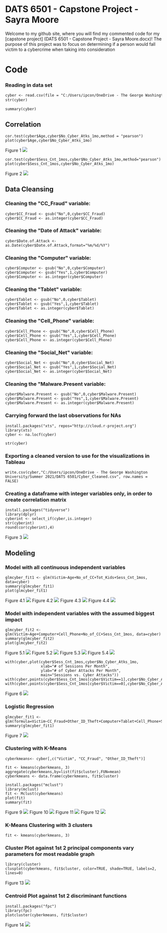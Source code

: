 # DATS 6501 - Capstone Project - Sayra Moore

Welcome to my github site, where you will find my commented code for my [capstone project] (DATS 6501 - Capstone Project - Sayra Moore.docx)! The purpose of this project was to focus on determining if a person would fall victim to a cybercrime when taking into consideration

# Code

### Reading in data set
```markdown
cyber <- read.csv(file = "C:/Users/ipcon/OneDrive - The George Washington University/Summer 2021/DATS 6501/DATS 6501 - Capstone Project - Sayra Moore/Cybercrime_Dataset Clean_CSV.csv")
str(cyber)

summary(cyber)
```

## Correlation
``` 
cor.test(cyber$Age,cyber$No_Cyber_Atks_1mo,method = "pearson")
plot(cyber$Age,cyber$No_Cyber_Atks_1mo)
```
Figure 1
<img src="https://github.com/sjmoore3/DATS-6501---Capstone-Project---Sayra-Moore.github.io/blob/main/Visualizations/R%20Outputs/Figure1.png">
``` 
cor.test(cyber$Sess_Cnt_1mos,cyber$No_Cyber_Atks_1mo,method="pearson")
plot(cyber$Sess_Cnt_1mos,cyber$No_Cyber_Atks_1mo)
```
Figure 2
<img src="https://github.com/sjmoore3/DATS-6501---Capstone-Project---Sayra-Moore.github.io/blob/main/Visualizations/R%20Outputs/Figure2.png">

## Data Cleansing
### Cleaning the "CC_Fraud" variable:
```
cyber$CC_Fraud <- gsub("No",0,cyber$CC_Fraud)
cyber$CC_Fraud <- as.integer(cyber$CC_Fraud)
```

### Cleaning the "Date of Attack" variable:
```
cyber$Date.of.Attack <- as.Date(cyber$Date.of.Attack,format="%m/%d/%Y")
```

### Cleaning the "Computer" variable:
```
cyber$Computer <- gsub("No",0,cyber$Computer)
cyber$Computer <- gsub("Yes",1,cyber$Computer)
cyber$Computer <- as.integer(cyber$Computer)
```

### Cleaning the "Tablet" variable:
```
cyber$Tablet <- gsub("No",0,cyber$Tablet)
cyber$Tablet <- gsub("Yes",1,cyber$Tablet)
cyber$Tablet <- as.integer(cyber$Tablet)
```

### Cleaning the "Cell_Phone" variable:
```
cyber$Cell_Phone <- gsub("No",0,cyber$Cell_Phone)
cyber$Cell_Phone <- gsub("Yes",1,cyber$Cell_Phone)
cyber$Cell_Phone <- as.integer(cyber$Cell_Phone)
```

### Cleaning the "Social_Net" variable:
```
cyber$Social_Net <- gsub("No",0,cyber$Social_Net)
cyber$Social_Net <- gsub("Yes",1,cyber$Social_Net)
cyber$Social_Net <- as.integer(cyber$Social_Net)
```

### Cleaning the "Malware.Present variable:
```
cyber$Malware.Present <- gsub("No",0,cyber$Malware.Present)
cyber$Malware.Present <- gsub("Yes",1,cyber$Malware.Present)
cyber$Malware.Present <- as.integer(cyber$Malware.Present)
```
### Carrying forward the last observations for NAs
```
install.packages("xts", repos="http://cloud.r-project.org")
library(xts)
cyber <- na.locf(cyber)

str(cyber)
```

### Exporting a cleaned version to use for the visualizations in Tableau
```
write.csv(cyber,"C:/Users/ipcon/OneDrive - The George Washington University/Summer 2021/DATS 6501/Cyber_Cleaned.csv", row.names = FALSE)
```

### Creating a dataframe with integer variables only, in order to create correlation matrix
```
install.packages("tidyverse")
library(dplyr)
cyberint <- select_if(cyber,is.integer)
str(cyberint)
round(cor(cyberint),4)
```
Figure 3
<img src="https://github.com/sjmoore3/DATS-6501---Capstone-Project---Sayra-Moore.github.io/blob/main/Visualizations/R%20Outputs/Figure3.png">

## Modeling
### Model with all continuous independent variables
```
glmcyber_fit1 <- glm(Victim~Age+No_of_CC+Tot_Kids+Sess_Cnt_1mos, data=cyber)
summary(glmcyber_fit1)
plot(glmcyber_fit1)
```
Figure 4.1
<img src="https://github.com/sjmoore3/DATS-6501---Capstone-Project---Sayra-Moore.github.io/blob/main/Visualizations/R%20Outputs/Figure4.1.png">
Figure 4.2
<img src="https://github.com/sjmoore3/DATS-6501---Capstone-Project---Sayra-Moore.github.io/blob/main/Visualizations/R%20Outputs/Figure4.2.png">
Figure 4.3
<img src="https://github.com/sjmoore3/DATS-6501---Capstone-Project---Sayra-Moore.github.io/blob/main/Visualizations/R%20Outputs/Figure4.3.png">
Figure 4.4
<img src="https://github.com/sjmoore3/DATS-6501---Capstone-Project---Sayra-Moore.github.io/blob/main/Visualizations/R%20Outputs/Figure4.4.png">

### Model with independent variables with the assumed biggest impact
```
glmcyber_fit2 <- glm(Victim~Age+Computer+Cell_Phone+No_of_CC+Sess_Cnt_1mos, data=cyber)
summary(glmcyber_fit2)
plot(glmcyber_fit2)
```
Figure 5.1
<img src="https://github.com/sjmoore3/DATS-6501---Capstone-Project---Sayra-Moore.github.io/blob/main/Visualizations/R%20Outputs/Figure5.1.png">
Figure 5.2
<img src="https://github.com/sjmoore3/DATS-6501---Capstone-Project---Sayra-Moore.github.io/blob/main/Visualizations/R%20Outputs/Figure5.1.png">
Figure 5.3
<img src="https://github.com/sjmoore3/DATS-6501---Capstone-Project---Sayra-Moore.github.io/blob/main/Visualizations/R%20Outputs/Figure5.1.png">
Figure 5.4
<img src="https://github.com/sjmoore3/DATS-6501---Capstone-Project---Sayra-Moore.github.io/blob/main/Visualizations/R%20Outputs/Figure5.1.png">

```
with(cyber,plot(cyber$Sess_Cnt_1mos,cyber$No_Cyber_Atks_1mo,
                xlab="# of Sessions Per Month",
                ylab="# of Cyber Attacks Per Month",
                main="Sessions vs. Cyber Attacks"))
with(cyber,points(cyber$Sess_Cnt_1mos[cyber$Victim==1],cyber$No_Cyber_Atks_1mo[cyber$Victim==1],pch=16,col="red"))
with(cyber,points(cyber$Sess_Cnt_1mos[cyber$Victim==0],cyber$No_Cyber_Atks_1mo[cyber$Victim==0],pch=17,col="green"))
```
Figure 6
<img src="https://github.com/sjmoore3/DATS-6501---Capstone-Project---Sayra-Moore.github.io/blob/main/Visualizations/R%20Outputs/Figure6.png">

### Logistic Regression
```
glmcyber_fit1 <- glm(formula=Victim~CC_Fraud+Other_ID_Theft+Computer+Tablet+Cell_Phone+Social_Net+OL_Bank+Firewall+Malware.Present+Frequent.Traveler+Security_Clearance+Kids_in_HH+Secure_Hnet+Cyber_Atks,data=cyber,family=binomial,maxit=50)
summary(glmcyber_fit1)
```
Figure 7
<img src="https://github.com/sjmoore3/DATS-6501---Capstone-Project---Sayra-Moore.github.io/blob/main/Visualizations/R%20Outputs/Figure7.png">

### Clustering with K-Means
```
cyberkmeans<- cyber[,c("Victim", "CC_Fraud", "Other_ID_Theft")]

fit <- kmeans(cyberkmeans, 3)
aggregate(cyberkmeans,by=list(fit$cluster),FUN=mean)
cyberkmeans <- data.frame(cyberkmeans, fit$cluster)

install.packages("mclust")
library(mclust)
fit <- Mclust(cyberkmeans)
plot(fit)
summary(fit)
```
Figure 9
<img src="https://github.com/sjmoore3/DATS-6501---Capstone-Project---Sayra-Moore.github.io/blob/main/Visualizations/R%20Outputs/Figure9.png">
Figure 10
<img src="https://github.com/sjmoore3/DATS-6501---Capstone-Project---Sayra-Moore.github.io/blob/main/Visualizations/R%20Outputs/Figure10.png">
Figure 11
<img src="https://github.com/sjmoore3/DATS-6501---Capstone-Project---Sayra-Moore.github.io/blob/main/Visualizations/R%20Outputs/Figure11.png">
Figure 12
<img src="https://github.com/sjmoore3/DATS-6501---Capstone-Project---Sayra-Moore.github.io/blob/main/Visualizations/R%20Outputs/Figure12.png">

### K-Means Clustering with 3 clusters
```
fit <- kmeans(cyberkmeans, 3)
```

### Cluster Plot against 1st 2 principal components vary parameters for most readable graph
```
library(cluster) 
clusplot(cyberkmeans, fit$cluster, color=TRUE, shade=TRUE, labels=2, lines=0)
```
Figure 13
<img src="https://github.com/sjmoore3/DATS-6501---Capstone-Project---Sayra-Moore.github.io/blob/main/Visualizations/R%20Outputs/Figure13.png">

### Centroid Plot against 1st 2 discriminant functions
```
install.packages("fpc")
library(fpc)
plotcluster(cyberkmeans, fit$cluster)
```
Figure 14
<img src="https://github.com/sjmoore3/DATS-6501---Capstone-Project---Sayra-Moore.github.io/blob/main/Visualizations/R%20Outputs/Figure14.png">
